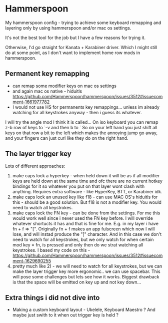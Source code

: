 # Hammerspoon

My hammerspoon config - trying to achieve some keyboard remapping and layering only by using hammerspoon and/or mac os settings.

It's not the best tool for the job but I have a few reasons for trying it.

Otherwise, I'd go straight for Kanata + Karabiner driver. Which I might still do at some point, as I don't want to implement home row mods in hammerspoon.

## Permanent key remapping

- can remap some modifier keys on mac os settings
- and again mac os native - hiduitls https://github.com/Hammerspoon/hammerspoon/issues/3512#issuecomment-1661977782
- I would not use HS for permanents key remappings... unless im already watching for all keystrokes anyway - then i guess its whatever.

I will try the angle mod I think it is called... On iso keyboard you can remap z-b row of keys to \`-v and then b to \`
So on your left hand you just shift all keys on that row a bit to the left which makes the annoying jump go away, and your fingers can just curl like they do on the right hand.

## The layer trigger key

Lots of different approaches:

1. make caps lock a hyperkey - when held down it will be as if all modifier keys are held down at the same time and ofc there are no current hotkey bindings for it so whatever you put on that layer wont clash with anything. Requires extra software - like HyperKey, BTT, or Karabiner idk.
2. make caps lock an unused key like f18 - can use MAC OS's hiduitls for this - should be a good solution. But f18 is not a modifier key. You would need to watch all keystrokes.
3. make caps lock the FN key - can be done from the settings. For me this would work well since i never used the FN key before. I will override whatever shortucts it has and that is fine for me. E.g. in my layer i have fn + f => "[". Originally fn + f makes an app fulscreen which now I will lose, and will instad produce the "[" character. And in this case we don't need to watch for all keystrokes, but we only watch for when certain mod key = fn, is pressed and only then do we strat watching all keystrokes. I based my code on this - https://github.com/Hammerspoon/hammerspoon/issues/3512#issuecomment-1629690255
4. pretty much like 2) - we will need to watch for all keystrokes, but we can make the layer trigger key more ergonomic.. we can use spacebar. This will pose some challenges but lets see how it works. Biggest drawback is that the space will be emitted on key up and not key down...

## Extra things i did not dive into

- Making a custom keyboard layout - Ukelele, Keyboard Maestro ? And maybe just swith to it when out trigger key is held ?

